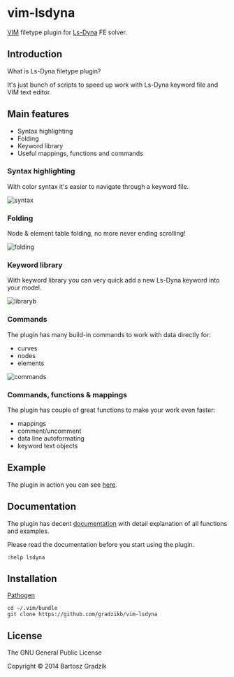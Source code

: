 # vim-lsdyna
[VIM](http://www.vim.org/) filetype plugin for [Ls-Dyna](http://www.lstc.com) FE solver.

## Introduction

What is Ls-Dyna filetype plugin?

It's just bunch of scripts to speed up work with Ls-Dyna keyword file and VIM text editor.

## Main features
- Syntax highlighting
- Folding
- Keyword library
- Useful mappings, functions and commands

### Syntax highlighting
With color syntax it's easier to navigate through a keyword file.

![syntax](https://raw.github.com/wiki/gradzikb/vim-lsdyna/gifs/syntax.gif)

### Folding
Node & element table folding, no more never ending scrolling!

![folding](https://raw.github.com/wiki/gradzikb/vim-lsdyna/gifs/folding.gif)

### Keyword library
With keyword library you can very quick add a new Ls-Dyna keyword into your model.

![libraryb](https://raw.github.com/wiki/gradzikb/vim-lsdyna/gifs/omni-completion.gif)


### Commands
The plugin has many build-in commands to work with data directly for:
- curves
- nodes
- elements

![commands](https://raw.github.com/wiki/gradzikb/vim-lsdyna/gifs/commands.gif)


### Commands, functions & mappings
The plugin has couple of great functions to make your work even faster:
- mappings
- comment/uncomment
- data line autoformating
- keyword text objects

## Example

The plugin in action you can see [here](https://www.youtube.com/watch?v=5a62UACiBA0&feature=youtu.be).

## Documentation

The plugin has decent [documentation](https://github.com/gradzikb/vim-lsdyna/blob/master/doc/lsdyna.txt) with detail explanation of all functions and examples.

Please read the documentation before you start using the plugin.

`:help lsdyna`

## Installation

[Pathogen](https://github.com/tpope/vim-pathogen)

```
cd ~/.vim/bundle
git clone https://github.com/gradzikb/vim-lsdyna
```

## License

The GNU General Public License

Copyright &copy; 2014 Bartosz Gradzik
